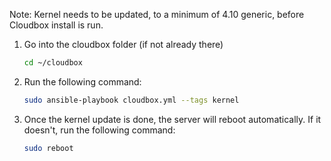 Note: Kernel needs to be updated, to a minimum of 4.10 generic, before Cloudbox install is run.

1. Go into the cloudbox folder (if not already there)

    ```bash
    cd ~/cloudbox
    ```

3. Run the following command:

    ```bash
    sudo ansible-playbook cloudbox.yml --tags kernel
    ```

4. Once the kernel update is done, the server will reboot automatically. If it doesn't, run the following command: 

    ```bash
    sudo reboot
     ```